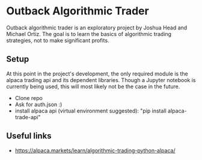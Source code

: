 # Outback Algorithmic Trader

Outback algorithmic trader is an exploratory project by Joshua Head and Michael Ortiz. The goal is to learn the basics of algorithmic trading strategies, not to make significant profits.

## Setup
At this point in the project's development, the only required module is the alpaca trading api and its dependent libraries. Though a Jupyter notebook is currently being used, this will most likely not be the case in the future.

- Clone repo
- Ask for auth.json :)
- install alpaca api (virtual environment suggested): "pip install alpaca-trade-api"

## Useful links

- https://alpaca.markets/learn/algorithmic-trading-python-alpaca/
